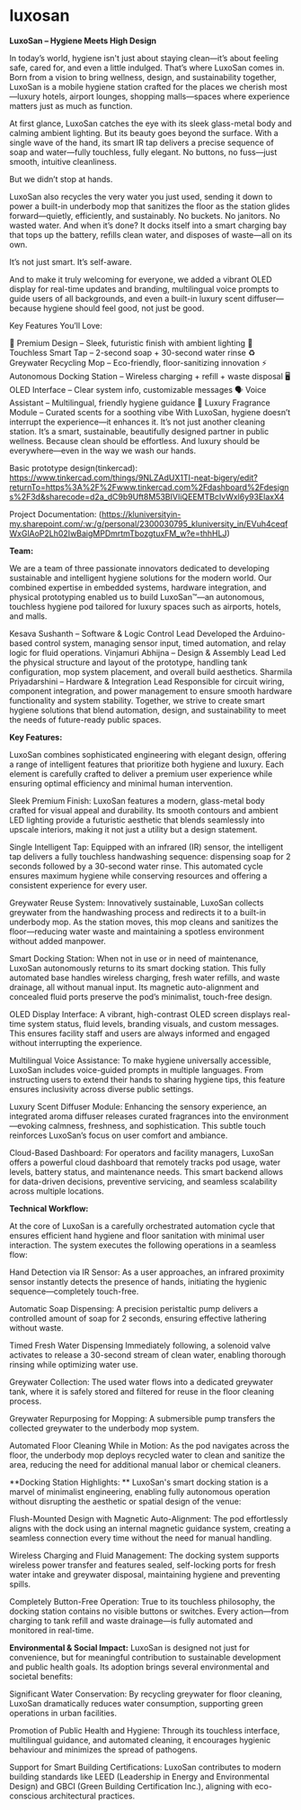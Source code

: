 # luxosan
**LuxoSan – Hygiene Meets High Design**

In today’s world, hygiene isn't just about staying clean—it’s about feeling safe, cared for, and even a little indulged. That’s where LuxoSan comes in. Born from a vision to bring wellness, design, and sustainability together, LuxoSan is a mobile hygiene station crafted for the places we cherish most—luxury hotels, airport lounges, shopping malls—spaces where experience matters just as much as function.

At first glance, LuxoSan catches the eye with its sleek glass-metal body and calming ambient lighting. But its beauty goes beyond the surface. With a single wave of the hand, its smart IR tap delivers a precise sequence of soap and water—fully touchless, fully elegant. No buttons, no fuss—just smooth, intuitive cleanliness.

But we didn’t stop at hands.

LuxoSan also recycles the very water you just used, sending it down to power a built-in underbody mop that sanitizes the floor as the station glides forward—quietly, efficiently, and sustainably. No buckets. No janitors. No wasted water. And when it’s done? It docks itself into a smart charging bay that tops up the battery, refills clean water, and disposes of waste—all on its own.

It’s not just smart. It’s self-aware.

And to make it truly welcoming for everyone, we added a vibrant OLED display for real-time updates and branding, multilingual voice prompts to guide users of all backgrounds, and even a built-in luxury scent diffuser—because hygiene should feel good, not just be good.

Key Features You’ll Love:

🌟 Premium Design – Sleek, futuristic finish with ambient lighting
🚿 Touchless Smart Tap – 2-second soap + 30-second water rinse
♻️ Greywater Recycling Mop – Eco-friendly, floor-sanitizing innovation
⚡ Autonomous Docking Station – Wireless charging + refill + waste disposal
🖥️ OLED Interface – Clear system info, customizable messages
🗣️ Voice Assistant – Multilingual, friendly hygiene guidance
🌸 Luxury Fragrance Module – Curated scents for a soothing vibe
With LuxoSan, hygiene doesn’t interrupt the experience—it enhances it. It’s not just another cleaning station. It’s a smart, sustainable, beautifully designed partner in public wellness. Because clean should be effortless. And luxury should be everywhere—even in the way we wash our hands.

Basic prototype design(tinkercad): 
https://www.tinkercad.com/things/9NLZAdUX1TI-neat-bigery/edit?returnTo=https%3A%2F%2Fwww.tinkercad.com%2Fdashboard%2Fdesigns%2F3d&sharecode=d2a_dC9b9Uft8M53BIVIiQEEMTBcIvWxl6y93ElaxX4

Project Documentation: (https://kluniversityin-my.sharepoint.com/:w:/g/personal/2300030795_kluniversity_in/EVuh4ceqfWxGlAoP2Lh02IwBaigMPDmrtmTbozgtuxFM_w?e=thhHLJ)

**Team:**

We are a team of three passionate innovators dedicated to developing sustainable and intelligent hygiene solutions for the modern world. Our combined expertise in embedded systems, hardware integration, and physical prototyping enabled us to build LuxoSan™—an autonomous, touchless hygiene pod tailored for luxury spaces such as airports, hotels, and malls.

Kesava Sushanth – Software & Logic Control Lead
            Developed the Arduino-based control system, managing sensor input, timed automation, and relay logic for fluid operations.
Vinjamuri Abhijna – Design & Assembly Lead
            Led the physical structure and layout of the prototype, handling tank configuration, mop system placement, and overall build aesthetics.
Sharmila Priyadarshini – Hardware & Integration Lead
            Responsible for circuit wiring, component integration, and power management to ensure smooth hardware functionality and system stability.
Together, we strive to create smart hygiene solutions that blend automation, design, and sustainability to meet the needs of future-ready public spaces.

**Key Features:** 

LuxoSan combines sophisticated engineering with elegant design, offering a range of intelligent features that prioritize both hygiene and luxury. Each element is carefully crafted to deliver a premium user experience while ensuring optimal efficiency and minimal human intervention. 

Sleek Premium Finish:
          LuxoSan features a modern, glass-metal body crafted for visual appeal and durability. Its smooth contours and ambient LED lighting provide a futuristic aesthetic that blends seamlessly into upscale interiors, making it not just a utility but a design statement. 

Single Intelligent Tap:
          Equipped with an infrared (IR) sensor, the intelligent tap delivers a fully touchless handwashing sequence: dispensing soap for 2 seconds followed by a 30-second water rinse. This automated cycle ensures maximum hygiene while conserving resources and offering a consistent experience for every user. 

Greywater Reuse System:
          Innovatively sustainable, LuxoSan collects greywater from the handwashing process and redirects it to a built-in underbody mop. As the station moves, this mop cleans and sanitizes the floor—reducing water waste and maintaining a spotless environment without added manpower. 

Smart Docking Station:
          When not in use or in need of maintenance, LuxoSan autonomously returns to its smart docking station. This fully automated base handles wireless charging, fresh water refills, and waste drainage, all without manual input. Its magnetic auto-alignment and concealed fluid ports preserve the pod’s minimalist, touch-free design. 

OLED Display Interface:
          A vibrant, high-contrast OLED screen displays real-time system status, fluid levels, branding visuals, and custom messages. This ensures facility staff and users are always informed and engaged without interrupting the experience. 

Multilingual Voice Assistance:
          To make hygiene universally accessible, LuxoSan includes voice-guided prompts in multiple languages. From instructing users to extend their hands to sharing hygiene tips, this feature ensures inclusivity across diverse public settings. 

Luxury Scent Diffuser Module:
          Enhancing the sensory experience, an integrated aroma diffuser releases curated fragrances into the environment—evoking calmness, freshness, and sophistication. This subtle touch reinforces LuxoSan’s focus on user comfort and ambiance. 

Cloud-Based Dashboard:
          For operators and facility managers, LuxoSan offers a powerful cloud dashboard that remotely tracks pod usage, water levels, battery status, and maintenance needs. This smart backend allows for data-driven decisions, preventive servicing, and seamless scalability across multiple locations. 

**Technical Workflow:**

At the core of LuxoSan is a carefully orchestrated automation cycle that ensures efficient hand hygiene and floor sanitation with minimal user interaction. The system executes the following operations in a seamless flow: 

Hand Detection via IR Sensor:
          As a user approaches, an infrared proximity sensor instantly detects the presence of hands, initiating the hygienic sequence—completely touch-free. 

Automatic Soap Dispensing:
          A precision peristaltic pump delivers a controlled amount of soap for 2 seconds, ensuring effective lathering without waste. 

Timed Fresh Water Dispensing 
          Immediately following, a solenoid valve activates to release a 30-second stream of clean water, enabling thorough rinsing while optimizing water use. 

Greywater Collection:
          The used water flows into a dedicated greywater tank, where it is safely stored and filtered for reuse in the floor cleaning process. 

Greywater Repurposing for Mopping:
          A submersible pump transfers the collected greywater to the underbody mop system. 

Automated Floor Cleaning While in Motion:
          As the pod navigates across the floor, the underbody mop deploys recycled water to clean and sanitize the area, reducing the need for additional manual labor or chemical cleaners. 

**Docking Station Highlights: **
            LuxoSan's smart docking station is a marvel of minimalist engineering, enabling fully autonomous operation without disrupting the aesthetic or spatial design of the venue: 

Flush-Mounted Design with Magnetic Auto-Alignment:
The pod effortlessly aligns with the dock using an internal magnetic guidance system, creating a seamless connection every time without the need for manual handling. 

Wireless Charging and Fluid Management:
The docking system supports wireless power transfer and features sealed, self-locking ports for fresh water intake and greywater disposal, maintaining hygiene and preventing spills. 

Completely Button-Free Operation:
True to its touchless philosophy, the docking station contains no visible buttons or switches. Every action—from charging to tank refill and waste drainage—is fully automated and monitored in real-time. 

**Environmental & Social Impact:**
LuxoSan is designed not just for convenience, but for meaningful contribution to sustainable development and public health goals. Its adoption brings several environmental and societal benefits: 

Significant Water Conservation:
By recycling greywater for floor cleaning, LuxoSan dramatically reduces water consumption, supporting green operations in urban facilities. 

Promotion of Public Health and Hygiene:
Through its touchless interface, multilingual guidance, and automated cleaning, it encourages hygienic behaviour and minimizes the spread of pathogens. 

Support for Smart Building Certifications: 
LuxoSan contributes to modern building standards like LEED (Leadership in Energy and Environmental Design) and GBCI (Green Building Certification Inc.), aligning with eco-conscious architectural practices. 
